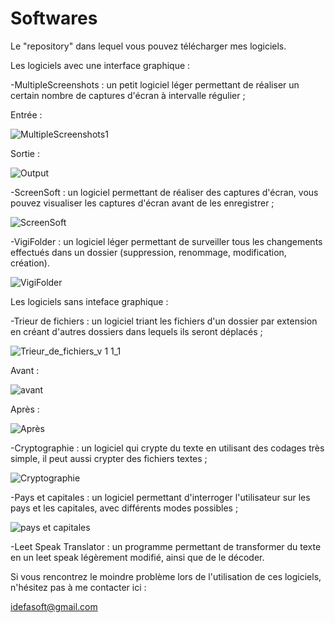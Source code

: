 # Softwares
Le "repository" dans lequel vous pouvez télécharger mes logiciels.

Les logiciels avec une interface graphique :

-MultipleScreenshots : un petit logiciel léger permettant de réaliser un certain nombre de captures d'écran à intervalle régulier ;

Entrée :

![MultipleScreenshots1](https://user-images.githubusercontent.com/107947881/182572644-73e5f31c-d1a2-4992-abfd-61507b2eb382.png)

Sortie :

![Output](https://user-images.githubusercontent.com/107947881/182572651-ca8835d6-625d-490c-b62b-5328c09662c1.png)

-ScreenSoft : un logiciel permettant de réaliser des captures d'écran, vous pouvez visualiser les captures d'écran avant de les enregistrer ;

![ScreenSoft](https://user-images.githubusercontent.com/107947881/179360756-06e64cba-6f18-47d7-9bb9-3de220ba86a8.png)

-VigiFolder : un logiciel léger permettant de surveiller tous les changements effectués dans un dossier (suppression, renommage, modification, création).

![VigiFolder](https://user-images.githubusercontent.com/107947881/179360787-bc7f6d23-ec42-47ea-b6fe-1471ba61d694.png)

Les logiciels sans inteface graphique :

-Trieur de fichiers : un logiciel triant les fichiers d'un dossier par extension en créant d'autres dossiers dans lequels ils seront déplacés ;

![Trieur_de_fichiers_v 1 1_1](https://user-images.githubusercontent.com/107947881/179395559-986da8d9-e459-45ec-9ba7-dfbce00f4e69.png)

  Avant :
  
  ![avant](https://user-images.githubusercontent.com/107947881/179395566-da1b6c94-83e2-40fd-b9d1-3662b67ae1d4.png)
  
  Après :
  
  ![Après](https://user-images.githubusercontent.com/107947881/179395585-1f4bcca2-c4a1-4a10-967c-2eb9747d3c5d.png)


-Cryptographie : un logiciel qui crypte du texte en utilisant des codages très simple, il peut aussi crypter des fichiers textes ;

![Cryptographie](https://user-images.githubusercontent.com/107947881/179395044-da0df7a7-aa9a-4c19-8ef3-1f2b7154a167.png)

-Pays et capitales : un logiciel permettant d'interroger l'utilisateur sur les pays et les capitales, avec différents modes possibles ;

![pays et capitales](https://user-images.githubusercontent.com/107947881/179393679-cc7fbefc-9c32-4ec2-b064-a7cfd42f5329.png)

-Leet Speak Translator : un programme permettant de transformer du texte en un leet speak légèrement modifié, ainsi que de le décoder.

Si vous rencontrez le moindre problème lors de l'utilisation de ces logiciels, n'hésitez pas à me contacter ici :

idefasoft@gmail.com
